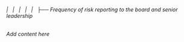 ###### |   |   |   |   |   ├── Frequency of risk reporting to the board and senior leadership

*Add content here*